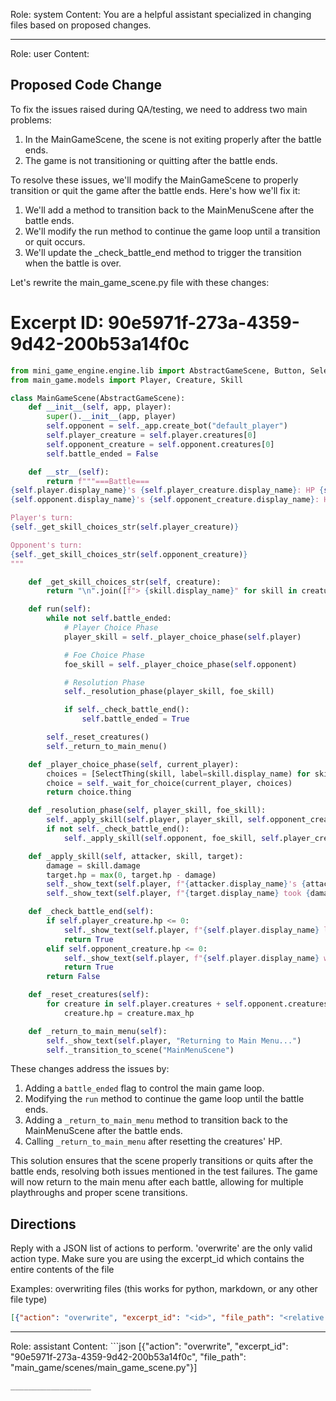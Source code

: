 Role: system
Content: You are a helpful assistant specialized in changing files based on proposed changes.
__________________
Role: user
Content: 
## Proposed Code Change
To fix the issues raised during QA/testing, we need to address two main problems:

1. In the MainGameScene, the scene is not exiting properly after the battle ends.
2. The game is not transitioning or quitting after the battle ends.

To resolve these issues, we'll modify the MainGameScene to properly transition or quit the game after the battle ends. Here's how we'll fix it:

1. We'll add a method to transition back to the MainMenuScene after the battle ends.
2. We'll modify the run method to continue the game loop until a transition or quit occurs.
3. We'll update the _check_battle_end method to trigger the transition when the battle is over.

Let's rewrite the main_game_scene.py file with these changes:

# Excerpt ID: 90e5971f-273a-4359-9d42-200b53a14f0c
```python main_game/scenes/main_game_scene.py
from mini_game_engine.engine.lib import AbstractGameScene, Button, SelectThing
from main_game.models import Player, Creature, Skill

class MainGameScene(AbstractGameScene):
    def __init__(self, app, player):
        super().__init__(app, player)
        self.opponent = self._app.create_bot("default_player")
        self.player_creature = self.player.creatures[0]
        self.opponent_creature = self.opponent.creatures[0]
        self.battle_ended = False

    def __str__(self):
        return f"""===Battle===
{self.player.display_name}'s {self.player_creature.display_name}: HP {self.player_creature.hp}/{self.player_creature.max_hp}
{self.opponent.display_name}'s {self.opponent_creature.display_name}: HP {self.opponent_creature.hp}/{self.opponent_creature.max_hp}

Player's turn:
{self._get_skill_choices_str(self.player_creature)}

Opponent's turn:
{self._get_skill_choices_str(self.opponent_creature)}
"""

    def _get_skill_choices_str(self, creature):
        return "\n".join([f"> {skill.display_name}" for skill in creature.skills])

    def run(self):
        while not self.battle_ended:
            # Player Choice Phase
            player_skill = self._player_choice_phase(self.player)

            # Foe Choice Phase
            foe_skill = self._player_choice_phase(self.opponent)

            # Resolution Phase
            self._resolution_phase(player_skill, foe_skill)

            if self._check_battle_end():
                self.battle_ended = True

        self._reset_creatures()
        self._return_to_main_menu()

    def _player_choice_phase(self, current_player):
        choices = [SelectThing(skill, label=skill.display_name) for skill in current_player.creatures[0].skills]
        choice = self._wait_for_choice(current_player, choices)
        return choice.thing

    def _resolution_phase(self, player_skill, foe_skill):
        self._apply_skill(self.player, player_skill, self.opponent_creature)
        if not self._check_battle_end():
            self._apply_skill(self.opponent, foe_skill, self.player_creature)

    def _apply_skill(self, attacker, skill, target):
        damage = skill.damage
        target.hp = max(0, target.hp - damage)
        self._show_text(self.player, f"{attacker.display_name}'s {attacker.creatures[0].display_name} used {skill.display_name}!")
        self._show_text(self.player, f"{target.display_name} took {damage} damage!")

    def _check_battle_end(self):
        if self.player_creature.hp <= 0:
            self._show_text(self.player, f"{self.player.display_name} lost the battle!")
            return True
        elif self.opponent_creature.hp <= 0:
            self._show_text(self.player, f"{self.player.display_name} won the battle!")
            return True
        return False

    def _reset_creatures(self):
        for creature in self.player.creatures + self.opponent.creatures:
            creature.hp = creature.max_hp

    def _return_to_main_menu(self):
        self._show_text(self.player, "Returning to Main Menu...")
        self._transition_to_scene("MainMenuScene")
```

These changes address the issues by:

1. Adding a `battle_ended` flag to control the main game loop.
2. Modifying the `run` method to continue the game loop until the battle ends.
3. Adding a `_return_to_main_menu` method to transition back to the MainMenuScene after the battle ends.
4. Calling `_return_to_main_menu` after resetting the creatures' HP.

This solution ensures that the scene properly transitions or quits after the battle ends, resolving both issues mentioned in the test failures. The game will now return to the main menu after each battle, allowing for multiple playthroughs and proper scene transitions.

## Directions
Reply with a JSON list of actions to perform. 'overwrite' are the only valid action type. 
Make sure you are using the excerpt_id which contains the entire contents of the file

Examples:
overwriting files (this works for python, markdown, or any other file type)
```json output_example1
[{"action": "overwrite", "excerpt_id": "<id>", "file_path": "<relative file path>"}]
```

__________________
Role: assistant
Content: ```json
[{"action": "overwrite", "excerpt_id": "90e5971f-273a-4359-9d42-200b53a14f0c", "file_path": "main_game/scenes/main_game_scene.py"}]
```
__________________
